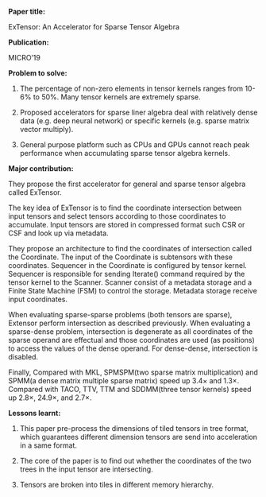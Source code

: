 **Paper title:**

ExTensor: An Accelerator for Sparse Tensor Algebra

**Publication:**

MICRO’19

**Problem to solve:**

1. The percentage of non-zero elements in tensor kernels ranges from 10-6% to
50%. Many tensor kernels are extremely sparse.

2. Proposed accelerators for sparse liner algebra deal with relatively dense
data (e.g. deep neural network) or specific kernels (e.g. sparse matrix vector
multiply).

3. General purpose platform such as CPUs and GPUs cannot reach peak performance
when accumulating sparse tensor algebra kernels.

**Major contribution:**

They propose the first accelerator for general and sparse tensor algebra called
ExTensor.

The key idea of ExTensor is to find the coordinate intersection between input
tensors and select tensors according to those coordinates to accumulate. Input
tensors are stored in compressed format such CSR or CSF and look up via
metadata.

They propose an architecture to find the coordinates of intersection called the
Coordinate. The input of the Coordinate is subtensors with these coordinates.
Sequencer in the Coordinate is configured by tensor kernel. Sequencer is
responsible for sending Iterate() command required by the tensor kernel to the
Scanner. Scanner consist of a metadata storage and a Finite State Machine (FSM)
to control the storage. Metadata storage receive input coordinates.

When evaluating sparse-sparse problems (both tensors are sparse), Extensor
perform intersection as described previously. When evaluating a sparse-dense
problem, intersection is degenerate as all coordinates of the sparse operand are
effectual and those coordinates are used (as positions) to access the values of
the dense operand. For dense-dense, intersection is disabled.

Finally, Compared with MKL, SPMSPM(two sparse matrix multiplication) and SPMM(a
dense matrix multiple sparse matrix) speed up 3.4× and 1.3×. Compared with TACO,
TTV, TTM and SDDMM(three tensor kernels) speed up 2.8×, 24.9×, and 2.7×.

**Lessons learnt:**

1. This paper pre-process the dimensions of tiled tensors in tree format, which
guarantees different dimension tensors are send into acceleration in a same
format.

2. The core of the paper is to find out whether the coordinates of the two trees
in the input tensor are intersecting.

3. Tensors are broken into tiles in different memory hierarchy.
